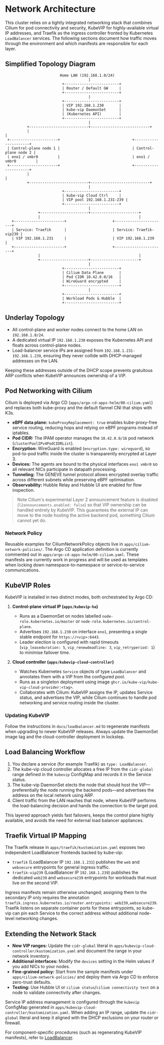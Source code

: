 # Network Architecture

This cluster relies on a tightly integrated networking stack that combines Cilium for pod connectivity and security, KubeVIP for highly-available virtual IP addresses, and Traefik as the ingress controller fronted by Kubernetes `LoadBalancer` services. The following sections document how traffic moves through the environment and which manifests are responsible for each layer.

## Simplified Topology Diagram

```
                         Home LAN (192.168.1.0/24)
                                      |
                          +-------------------------+
                          | Router / Default GW     |
                          +-------------------------+
                                      |
                          +-------------------------+
                          | VIP 192.168.1.230       |
                          | kube-vip DaemonSet      |
                          | (Kubernetes API)        |
                          +-------------------------+
                                      |
          +---------------------------+---------------------------+
          |                                                           |
 +----------------------+                                 +----------------------+
 | Control-plane node 1 |                                 | Control-plane node 2 |
 | eno1 / vmbr0         |                                 | eno1 / vmbr0         |
 +----------------------+                                 +----------------------+
          |                                                           |
          +---------------------------+---------------------------+
                                      |
                          +-------------------------+
                          | kube-vip Cloud Ctrl     |
                          | VIP pool 192.168.1.231-239 |
                          +-------------------------+
                                      |
               +----------------------+----------------------+
               |                                             |
   +-----------------------+                     +-----------------------+
   | Service: Traefik      |                     | Service: Traefik-vip239 |
   | VIP 192.168.1.231     |                     | VIP 192.168.1.239       |
   +-----------------------+                     +-----------------------+
               |                                             |
               +----------------------+----------------------+
                                      |
                          +-------------------------+
                          | Cilium Data Plane       |
                          | Pod CIDR 10.42.0.0/16   |
                          | WireGuard encrypted     |
                          +-------------------------+
                                      |
                          +-------------------------+
                          | Workload Pods & Hubble  |
                          +-------------------------+
```

## Underlay Topology

- All control-plane and worker nodes connect to the home LAN on `192.168.1.0/24`.
- A dedicated virtual IP `192.168.1.230` exposes the Kubernetes API and floats across control-plane nodes.
- Load-balancer service IPs are assigned from `192.168.1.231-192.168.1.239`, ensuring they never collide with DHCP-managed addresses on the LAN.

Keeping these addresses outside of the DHCP scope prevents gratuitous ARP conflicts when KubeVIP announces ownership of a VIP.

## Pod Networking with Cilium

Cilium is deployed via Argo CD (`apps/argo-cd-apps-helm/00-cilium.yaml`) and replaces both kube-proxy and the default flannel CNI that ships with K3s.

- **eBPF data plane:** `kubeProxyReplacement: true` enables kube-proxy-free service routing, reducing hops and relying on eBPF programs instead of iptables.
- **Pod CIDR:** The IPAM operator manages the `10.42.0.0/16` pod network (`clusterPoolIPv4PodCIDRList`).
- **Encryption:** WireGuard is enabled (`encryption.type: wireguard`), so pod-to-pod traffic inside the cluster is transparently encrypted at Layer 3.
- **Devices:** The agents are bound to the physical interfaces `eno1 vmbr0` so all relevant NICs participate in datapath processing.
- **Tunneling:** The GENEVE tunnel protocol allows encrypted overlay traffic across different subnets while preserving eBPF optimisation.
- **Observability:** Hubble Relay and Hubble UI are enabled for flow inspection.

> Note
> Cilium's experimental Layer 2 announcement feature is disabled (`l2announcements.enabled: false`) so that VIP ownership can be handled entirely by KubeVIP. This guarantees the external IP can move to the node hosting the active backend pod, something Cilium cannot yet do.

### Network Policy

Reusable examples for CiliumNetworkPolicy objects live in `apps/cilium-network-policies/`. The Argo CD application definition is currently commented out in `apps/argo-cd-apps-helm/00-cilium.yaml`. These manifests are currently work in progress and will be used as templates when locking down namespace-to-namespace or service-to-service communications.

## KubeVIP Roles

KubeVIP is installed in two distinct modes, both orchestrated by Argo CD:

1. **Control-plane virtual IP (`apps/kubevip-ha`)**
   - Runs as a DaemonSet on nodes labelled `node-role.kubernetes.io/master` or `node-role.kubernetes.io/control-plane`.
   - Advertises `192.168.1.230` on interface `eno1`, presenting a single stable endpoint for `https://<vip>:6443`.
   - Leader election is configured with rapid timeouts (`vip_leaseduration: 5`, `vip_renewdeadline: 3`, `vip_retryperiod: 1`) to minimise failover time.

2. **Cloud controller (`apps/kubevip-cloud-controller`)**
   - Watches Kubernetes `Service` objects of type `LoadBalancer` and annotates them with a VIP from the configured pool.
   - Runs as a singleton deployment using image `ghcr.io/kube-vip/kube-vip-cloud-provider:<tag>`.
   - Collaborates with Cilium: KubeVIP assigns the IP, updates Service status, and advertises the VIP, while Cilium continues to handle pod networking and service routing inside the cluster.

### Updating KubeVIP

Follow the instructions in `docs/loadbalancer.md` to regenerate manifests when upgrading to newer KubeVIP releases. Always update the DaemonSet image tag and the cloud-controller deployment in lockstep.

## Load Balancing Workflow

1. You declare a service (for example Traefik) as `type: LoadBalancer`.
2. The kube-vip cloud controller allocates a free IP from the `cidr-global` range defined in the `kubevip` ConfigMap and records it in the Service status.
3. The kube-vip DaemonSet elects the node that should host the VIP—preferentially the node running the backend pods—and advertises the address on the local network using ARP.
4. Client traffic from the LAN reaches that node, where KubeVIP performs the load-balancing decision and hands the connection to the target pod.

This layered approach yields fast failovers, keeps the control plane highly available, and avoids the need for external load balancer appliances.

## Traefik Virtual IP Mapping

The Traefik release in `apps/traefik/kustomization.yaml` exposes two independent LoadBalancer frontends backed by kube-vip:

- `traefik` (LoadBalancer IP `192.168.1.231`) publishes the `web` and `websecure` entrypoints for general ingress traffic.
- `traefik-vip239` (LoadBalancer IP `192.168.1.239`) publishes the dedicated `web239` and `websecure239` entrypoints for workloads that must live on the second VIP.

Ingress manifests remain otherwise unchanged; assigning them to the secondary IP only requires the annotation `traefik.ingress.kubernetes.io/router.entrypoints: web239,websecure239`. Traefik listens on separate container ports for these entrypoints, so kube-vip can pin each Service to the correct address without additional node-level networking changes.

## Extending the Network Stack

- **New VIP ranges:** Update the `cidr-global` literal in `apps/kubevip-cloud-controller/kustomization.yaml` and document the range in your network inventory.
- **Additional interfaces:** Modify the `devices` setting in the Helm values if you add NICs to your nodes.
- **Fine-grained policy:** Start from the sample manifests under `apps/cilium-network-policies/` and deploy them via Argo CD to enforce zero-trust defaults.
- **Testing:** Use Hubble UI or `cilium status`/`cilium connectivity test` on a node to validate connectivity after changes.

Service IP address management is configured through the `kubevip` ConfigMap generated in `apps/kubevip-cloud-controller/kustomization.yaml`. When adding an IP range, update the `cidr-global` literal and keep it aligned with the DHCP exclusions on your router or firewall.

For component-specific procedures (such as regenerating KubeVIP manifests), refer to [LoadBalancer](loadbalancer.md).
